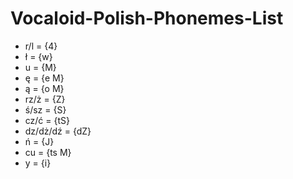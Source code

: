 # Vocaloid-Polish-Phonemes-List

- r/l = {4}
- ł = {w}
- u = {M}
- ę = {e M}
- ą = {o M}
- rz/ż = {Z}
- ś/sz = {S}
- cz/ć = {tS}
- dz/dż/dź = {dZ}
- ń = {J}
- cu = {ts M}
- y = {i} 
